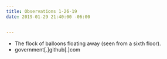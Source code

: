 ```yaml
---
title: Observations 1-26-19
date: 2019-01-29 21:40:00 -06:00


---
```


- The flock of balloons floating away (seen from a sixth floor).
- government[.]github[.]com